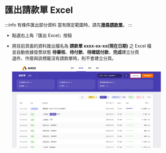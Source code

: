 # 匯出請款單 Excel

:::info 有條件匯出部分資料
當有限定範圍時，請先[**搜尋請款單**](/employee/payment/search)。
:::

- 點選右上角『匯出 Excel』按鈕
- 將目前頁面的資料匯出檔名為 **請款單 xxxx-xx-xx(現在日期)** 之 Excel 檔  
   並自動依據發票狀態 **待審核**、**待付款**、**待確認付款**、**完成**建立分頁  
   退件、作廢與該標籤沒有請款單時，則不會建立分頁。

  ![ 匯出發票 EXCEL](./payment-excel.png)
